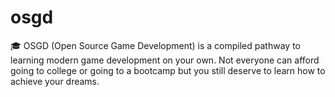 # osgd
🎓 OSGD (Open Source Game Development) is a compiled pathway to learning modern game development on your own. Not everyone can afford going to college or going to a bootcamp but you still deserve to learn how to achieve your dreams.
